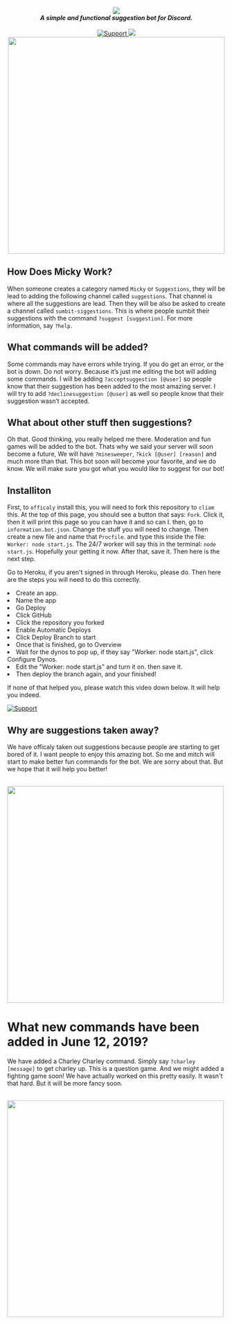 <div align="center">
  <img src="https://cdn.discordapp.com/attachments/584934883109896196/587460472656232448/rtyui8765.png" align="center">
  <br>
  <strong><i>A simple and functional suggestion bot for Discord.</i></strong>
  <br>
  <br>

  <a href="https://discord.gg/q6YpmyA">
    <img src="https://cdn.discordapp.com/attachments/584934883109896196/587463458895691786/44cce62d0b351a695a2bca90f8077274c78b54c11c091f8985e0faa3b364a108.png" alt="Support">
  </a>
  
   <a href="https://discordapp.com/api/oauth2/authorize?client_id=587063217457463351&permissions=8&scope=bot">
    <img src="https://cdn.discordapp.com/attachments/584934883109896196/587464298159407114/44cce62d0b351a695a2bca90f8077274c78b54c11c091f8985e0faa3b364a108.png">
  </a>
  
<br>
<img src='https://cdn.discordapp.com/attachments/587094039246143508/587794707535495188/unknown.png' align='center' width=500>
</div>

## How Does Micky Work?

When someone creates a category named `Micky` or `Suggestions`, they will be lead to adding the following channel called `suggestions`. That channel is where all the suggestions are lead. Then they will be also be asked to create a channel called `sumbit-siggestions`. This is where people sumbit their suggestions with the command `?suggest [suggestion]`. For more information, say `?help`.

## What commands will be added?

Some commands may have errors while trying. If you do get an error, or the bot is down. Do not worry. Because it’s just me editing the bot will adding some commands. I will be adding `?acceptsuggestion [@user]` so people know that their suggestion has been added to the most amazing server. I will try to add `?declinesuggestion [@user]` as well so people know that their suggestion wasn’t accepted. 

## What about other stuff then suggestions?

Oh that. Good thinking, you really helped me there. Moderation and fun games will be added to the bot. Thats why we said your server will soon become a future, We will have `?minesweeper`, `?kick [@user] [reason]` and much more than that. This bot soon will become your favorite, and we do know. We will make sure you got what you would like to suggest for our bot!

## Installiton

First, to `officaly` install this, you will need to fork this repository to `cliam` this.  At the top of this page, you should see a button that says: `Fork`. Click it, then it will print this page so you can have it and so can I. then, go to `information.bot.json`. Change the stuff you will need to change. Then create a new file and name that `Procfile`. and type this inside the file: `Worker: node start.js`. The 24/7 worker will say this in the terminal: `node start.js`. Hopefully your getting it now. After that, save it. Then here is the next step.


Go to Heroku, if you aren't signed in through Heroku, please do. Then here are the steps you will need to do this correctly.
<li>Create an app.</li>
<li>Name the app</li>
<li>Go Deploy</li>
<li>Click GitHub</li>
<li>Click the repository you forked</li>
<li>Enable Automatic Deploys</li>
<li>Click Deploy Branch to start</li>
<li>Once that is finished, go to Overview</li>
<li>Wait for the dynos to pop up, if they say "Worker: node start.js", click Configure Dynos.</li>
<li>Edit the "Worker: node start.js" and turn it on. then save it.</li>
<li>Then deploy the branch again, and your finished!</li>

If none of that helped you, please watch this video down below. It will help you indeed.

<a href="https://youtu.be/mI1-maQsuYo">
    <img src="https://cdn.discordapp.com/attachments/568228987298512897/587819625547300906/unknown.png" alt="Support">
  </a>
</div>

## Why are suggestions taken away?

We have officaly taken out suggestions because people are starting to get bored of it. I want people to enjoy this amazing bot. So me and mitch will start to make better fun commands for the bot. We are sorry about that. But we hope that it will help you better!

<br>
<img src='https://cdn.discordapp.com/attachments/568228987298512897/588463671999594496/unknown.png' align='center' width=500>
</div>

# What new commands have been added in June 12, 2019?

We have added a Charley Charley command. Simply say `?charley [message]` to get charley up. This is a question game. And we might added a fighting game soon! We have actually worked on this pretty easily. It wasn't that hard. But it will be more fancy soon.

<br>
<img src='https://cdn.discordapp.com/attachments/584934883109896196/588470633201926189/unknown.png' align='center' width=500>
</div>
